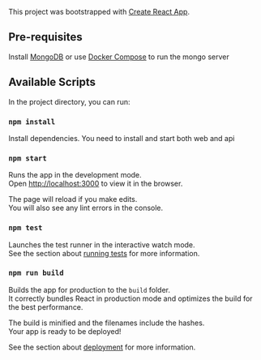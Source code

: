 This project was bootstrapped with [Create React App](https://github.com/facebook/create-react-app).

## Pre-requisites

Install [MongoDB](https://docs.mongodb.com/manual/installation/) or use [Docker Compose](https://docs.docker.com/compose/) to run the mongo server

## Available Scripts

In the project directory, you can run:

### `npm install`

Install dependencies. You need to install and start both web and api


### `npm start`

Runs the app in the development mode.<br>
Open [http://localhost:3000](http://localhost:3000) to view it in the browser.

The page will reload if you make edits.<br>
You will also see any lint errors in the console.

### `npm test`

Launches the test runner in the interactive watch mode.<br>
See the section about [running tests](https://facebook.github.io/create-react-app/docs/running-tests) for more information.

### `npm run build`

Builds the app for production to the `build` folder.<br>
It correctly bundles React in production mode and optimizes the build for the best performance.

The build is minified and the filenames include the hashes.<br>
Your app is ready to be deployed!

See the section about [deployment](https://facebook.github.io/create-react-app/docs/deployment) for more information.

